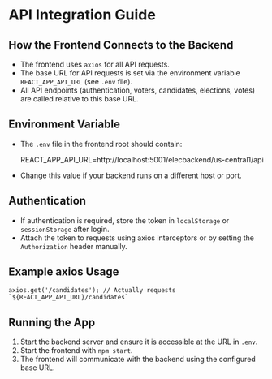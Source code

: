 # API Integration Guide

## How the Frontend Connects to the Backend

- The frontend uses `axios` for all API requests.
- The base URL for API requests is set via the environment variable `REACT_APP_API_URL` (see `.env` file).
- All API endpoints (authentication, voters, candidates, elections, votes) are called relative to this base URL.

## Environment Variable

- The `.env` file in the frontend root should contain:

  REACT_APP_API_URL=http://localhost:5001/elecbackend/us-central1/api

- Change this value if your backend runs on a different host or port.

## Authentication

- If authentication is required, store the token in `localStorage` or `sessionStorage` after login.
- Attach the token to requests using axios interceptors or by setting the `Authorization` header manually.

## Example axios Usage

```
axios.get('/candidates'); // Actually requests `${REACT_APP_API_URL}/candidates`
```

## Running the App

1. Start the backend server and ensure it is accessible at the URL in `.env`.
2. Start the frontend with `npm start`.
3. The frontend will communicate with the backend using the configured base URL.